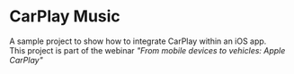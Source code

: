 # CarPlay Music
A sample project to show how to integrate CarPlay within an iOS app. <br>
This project is part of the webinar *"From mobile devices to vehicles: Apple CarPlay"*
